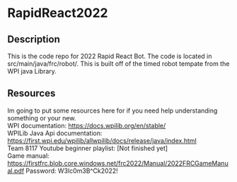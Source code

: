 # RapidReact2022


## Description
This is the code repo for 2022 Rapid React Bot. The code is located in src/main/java/frc/robot/. This is built off of the timed robot tempate from the WPI java Library. 

## Resources
Im going to put some resources here for if you need help understanding something or your new. <br />
WPI documentation: https://docs.wpilib.org/en/stable/ <br />
WPILib Java Api documentation: https://first.wpi.edu/wpilib/allwpilib/docs/release/java/index.html <br />
Team 8117 Youtube beginner playlist: [Not finished yet] <br /> 
Game manual: https://firstfrc.blob.core.windows.net/frc2022/Manual/2022FRCGameManual.pdf Password: W3lc0m3B^Ck2022! <br />
